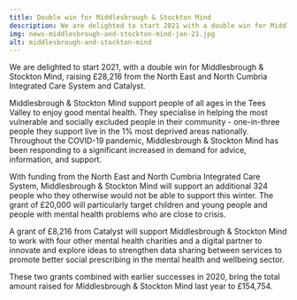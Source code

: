 ```yaml
---
title: Double win for Middlesbrough & Stockton Mind
description: We are delighted to start 2021 with a double win for Middlesbrough & Stockton Mind, raising £28,216 from the North East and North Cumbria ICS and Catalyst.
img: news-middlesbrough-and-stockton-mind-jan-21.jpg
alt: middlesbrough-and-stockton-mind
---
```


We are delighted to start 2021, with a double win for Middlesbrough & Stockton Mind, raising £28,216 from the North East and North Cumbria Integrated Care System and Catalyst.

Middlesbrough & Stockton Mind support people of all ages in the Tees Valley to enjoy good mental health. They specialise in helping the most vulnerable and socially excluded people in their community - one-in-three people they support live in the 1% most deprived areas nationally. Throughout the COVID-19 pandemic, Middlesbrough & Stockton Mind has been responding to a significant increased in demand for advice, information, and support.

With funding from the North East and North Cumbria Integrated Care System, Middlesbrough & Stockton Mind will support an additional 324 people who they otherwise would not be able to support this winter. The grant of £20,000 will particularly target children and young people and people with mental health problems who are close to crisis.

A grant of £8,216 from Catalyst will support Middlesbrough & Stockton Mind to work with four other mental health charities and a digital partner to innovate and explore ideas to strengthen data sharing between services to promote better social prescribing in the mental health and wellbeing sector.

These two grants combined with earlier successes in 2020, bring the total amount raised for Middlesbrough & Stockton Mind last year to £154,754.
